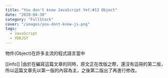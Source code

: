 ```yaml
---
title: "You don't know JavaScript Yet:#13 Object"
date: "2020-04-30"
category: "FullStack"
cover: "/images/you-dont-know-js.png"
tags:
  - JavaScript
  - YDKJSY
---
```


物件(Object)在許多主流的程式語言當中


[[info]]
|由於在編寫這篇文章的同時，原文正在改版之際，還沒有這冊的第二版，所以這篇文章先以第一版的內容為主，之後第二版出了再進行修改。

